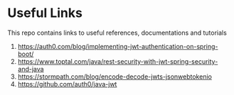 # Useful Links
This repo contains links to useful references, documentations and tutorials

1. https://auth0.com/blog/implementing-jwt-authentication-on-spring-boot/
2. https://www.toptal.com/java/rest-security-with-jwt-spring-security-and-java
3. https://stormpath.com/blog/encode-decode-jwts-jsonwebtokenio
4. https://github.com/auth0/java-jwt
